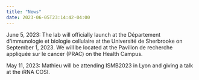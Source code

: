 ```yaml
---
title: "News"
date: 2023-06-05T23:14:42-04:00
---
```



June 5, 2023: The lab will officially launch at the Département d'immunologie
et biologie cellulaire at the Université de Sherbrooke on September 1, 2023.
We will be located at the Pavillon de recherche appliquée sur le cancer (PRAC)
on the Health Campus.

May 11, 2023: Mathieu will be attending ISMB2023 in Lyon and giving a talk
at the iRNA COSI.
